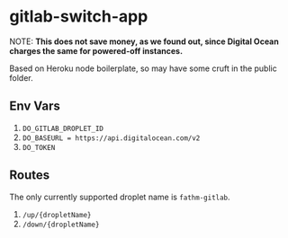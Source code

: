 # gitlab-switch-app

NOTE: **This does not save money, as we found out, since Digital Ocean charges the same for powered-off instances.**

Based on Heroku node boilerplate, so may have some cruft in the public folder.

## Env Vars

1. `DO_GITLAB_DROPLET_ID`
2. `DO_BASEURL = https://api.digitalocean.com/v2`
3. `DO_TOKEN`

## Routes

The only currently supported droplet name is `fathm-gitlab`.

1. `/up/{dropletName}`
2. `/down/{dropletName}`
